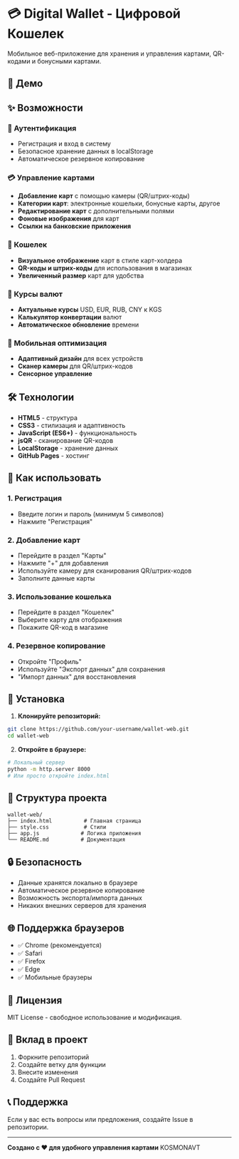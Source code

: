 # 💳 Digital Wallet - Цифровой Кошелек

Мобильное веб-приложение для хранения и управления картами, QR-кодами и бонусными картами.

## 🚀 Демо

## ✨ Возможности

### 🔐 Аутентификация
- Регистрация и вход в систему
- Безопасное хранение данных в localStorage
- Автоматическое резервное копирование

### 💳 Управление картами
- **Добавление карт** с помощью камеры (QR/штрих-коды)
- **Категории карт**: электронные кошельки, бонусные карты, другое
- **Редактирование карт** с дополнительными полями
- **Фоновые изображения** для карт
- **Ссылки на банковские приложения**

### 🏦 Кошелек
- **Визуальное отображение** карт в стиле карт-холдера
- **QR-коды и штрих-коды** для использования в магазинах
- **Увеличенный размер** карт для удобства

### 💱 Курсы валют
- **Актуальные курсы** USD, EUR, RUB, CNY к KGS
- **Калькулятор конвертации** валют
- **Автоматическое обновление** времени

### 📱 Мобильная оптимизация
- **Адаптивный дизайн** для всех устройств
- **Сканер камеры** для QR/штрих-кодов
- **Сенсорное управление**

## 🛠 Технологии

- **HTML5** - структура
- **CSS3** - стилизация и адаптивность
- **JavaScript (ES6+)** - функциональность
- **jsQR** - сканирование QR-кодов
- **LocalStorage** - хранение данных
- **GitHub Pages** - хостинг

## 📱 Как использовать

### 1. Регистрация
- Введите логин и пароль (минимум 5 символов)
- Нажмите "Регистрация"

### 2. Добавление карт
- Перейдите в раздел "Карты"
- Нажмите "+" для добавления
- Используйте камеру для сканирования QR/штрих-кодов
- Заполните данные карты

### 3. Использование кошелька
- Перейдите в раздел "Кошелек"
- Выберите карту для отображения
- Покажите QR-код в магазине

### 4. Резервное копирование
- Откройте "Профиль"
- Используйте "Экспорт данных" для сохранения
- "Импорт данных" для восстановления

## 🔧 Установка

1. **Клонируйте репозиторий:**
```bash
git clone https://github.com/your-username/wallet-web.git
cd wallet-web
```

2. **Откройте в браузере:**
```bash
# Локальный сервер
python -m http.server 8000
# Или просто откройте index.html
```

## 📁 Структура проекта

```
wallet-web/
├── index.html          # Главная страница
├── style.css           # Стили
├── app.js             # Логика приложения
└── README.md          # Документация
```

## 🔒 Безопасность

- Данные хранятся локально в браузере
- Автоматическое резервное копирование
- Возможность экспорта/импорта данных
- Никаких внешних серверов для хранения

## 🌐 Поддержка браузеров

- ✅ Chrome (рекомендуется)
- ✅ Safari
- ✅ Firefox
- ✅ Edge
- ✅ Мобильные браузеры

## 📄 Лицензия

MIT License - свободное использование и модификация.

## 🤝 Вклад в проект

1. Форкните репозиторий
2. Создайте ветку для функции
3. Внесите изменения
4. Создайте Pull Request

## 📞 Поддержка

Если у вас есть вопросы или предложения, создайте Issue в репозитории.

---

**Создано с ❤️ для удобного управления картами**
KOSMONAVT

